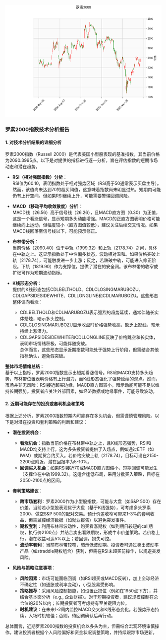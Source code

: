 ![图](RTY.png)

### 罗素2000指数技术分析报告

#### 1. 对技术分析结果的详细分析
罗素2000指数（Russell 2000）是代表美国小型股表现的基准指数，其当前价格为2090.3995点。以下是对提供的指标进行逐一分析，旨在评估指数的短期市场动态和潜在趋势。

- **RSI（相对强弱指数）分析**：  
  RSI值为60.10，表明指数处于相对强势区域（RSI高于50通常表示买盘主导）。然而，该值尚未达到70的超买阈值，这意味着指数尚未明显过热，短期内可能仍有上行空间。但如果RSI继续上升，可能需要警惕回调风险。

- **MACD（移动平均收敛散度）分析**：  
  MACD线（26.56）高于信号线（26.26），且MACD直方图（0.30）为正值，这是一个看涨信号，显示短期多头动能增强。MACD的正直方图表明价格可能继续向上运动，但幅度较小（直方图值较低），建议关注后续交叉情况。如果MACD线回落至信号线以下，可能预示修正。

- **布林带分析**：  
  当前价格（2090.40）位于中轨（1999.32）和上轨（2178.74）之间，具体在中轨之上。这显示指数处于中性偏多状态，波动相对温和。如果价格突破上轨（2178.74），可能触发进一步上涨；反之，若跌破中轨，可能进入修正阶段。下轨（1819.90）作为支撑位，提供了潜在的安全网。该布林带的收窄或扩张可作为短期波动指标。

- **K线形态分析**：  
  提供的K线形态包括CDLBELTHOLD、CDLCLOSINGMARUBOZU、CDLGAPSIDESIDEWHITE、CDLLONGLINE和CDLMARUBOZU。这些形态整体偏向看涨：  
  - CDLBELTHOLD和CDLMARUBOZU表示强烈的趋势延续，通常伴随长实体蜡烛，暗示多头控制。  
  - CDLCLOSINGMARUBOZU显示收盘时价格强势收高，缺乏上影线，预示持续上涨潜力。  
  - CDLGAPSIDESIDEWHITE和CDLLONGLINE反映了价格跳空和长实体，表明市场情绪积极，可能伴随突破。  
  总体而言，这些形态显示近期指数可能处于强势上行阶段，但需结合其他指标确认，避免假突破。

**整体市场情绪总结**：  
基于以上指标，罗素2000指数显示出短期看涨信号。RSI和MACD支持多头趋势，布林带位置表明价格有上行潜力，而K线形态强化了强势延续的观点。然而，市场并非无风险：RSI接近超买边缘，MACD直方图较小，暗示动能可能不足以维持长期强势。投资者应关注外部因素，如经济数据或地缘事件，可能导致波动。

#### 2. 近期可能存在的投资或套利机会和策略
根据上述分析，罗素2000指数短期内可能存在多头机会，但需谨慎管理风险。以下是对潜在投资和套利策略的判断和建议：

- **潜在投资机会**：  
  - **看涨机会**：指数当前价格在布林带中轨之上，且K线形态强势，RSI和MACD均支持上行。这为多头投资者提供了入场点，例如通过ETF（如IWM）或期货合约买入。若价格突破上轨（2178.74），目标可设在2150-2200点附近，潜在回报率为5-10%。  
  - **回调买入机会**：如果RSI接近70或MACD直方图缩小，短期回调可能发生（支撑位在中轨1999.32）。这适合逢低布局，采用分批买入策略，目标在2050-2100点的区间。

- **套利策略建议**：  
  - **跨市场套利**：罗素2000作为小型股指数，可能与大盘（如S&P 500）存在价差。当前若小型股表现优于大盘（基于K线强势），可考虑多头罗素2000、做空S&P 500的配对交易。预计价差收窄可带来1-3%的套利收益，但需监控经济数据（如就业报告）以避免突发事件。  
  - **期权套利**：利用布林带波动性，购买看涨期权（如到期日较短的call期权，执行价2100点）并结合卖出看跌期权，形成牛市价差策略。若价格上行，潜在收益可达5%以上；若回调，损失可控。  
  - **波动率套利**：当前布林带较窄，暗示低波动期。投资者可通过卖出波动率产品（如straddle期权组合）获利，但需在RSI未超买前操作，以规避突发风险。

- **风险与策略注意事项**：  
  - **风险因素**：市场可能面临回调（如RSI超买或MACD反转），加上全球经济不确定性（如通胀或利率变动），小型股易受影响。  
  - **策略推荐**：采用风险控制措施，如设置止损位（例如在1950点下方），并结合基本面分析（e.g., 企业财报）。对于短期投资者，建议规模控制在总仓位的20%以内；长期投资者可考虑持有至关键阻力位。  
  - **时机建议**：在未来1-2周内监控MACD交叉和K线形态变化。若强势形态持续，入场时机较佳；否则，待回调确认后再行动。

总体而言，近期罗素2000指数的投资机会以多头为主，但需结合宏观环境审慎操作。建议投资者根据个人风险偏好和资金状况调整策略，并持续跟踪市场更新。